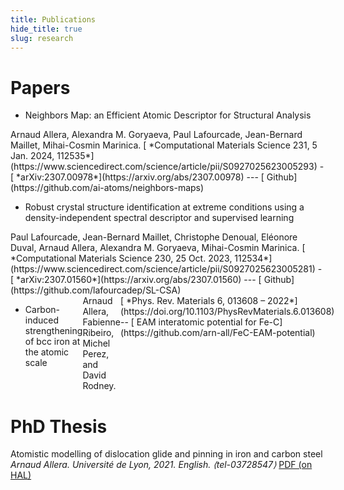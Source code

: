 ```yaml
---
title: Publications
hide_title: true
slug: research
---
```



# Papers

- Neighbors Map: an Efficient Atomic Descriptor for Structural Analysis 
<sm>
Arnaud Allera, Alexandra M. Goryaeva, Paul Lafourcade, Jean-Bernard Maillet, Mihai-Cosmin Marinica.     
</sm>
<sm>
[<i class="ai ai-elsevier-square ai"></i> *Computational Materials Science 231, 5 Jan. 2024, 112535*](https://www.sciencedirect.com/science/article/pii/S0927025623005293)  -  
[<i class="ai ai-arxiv ai"></i> *arXiv:2307.00978*](https://arxiv.org/abs/2307.00978)  --- [<i class="fab fa-github"></i> Github](https://github.com/ai-atoms/neighbors-maps)
</sm>



- Robust crystal structure identification at extreme conditions using a density-independent spectral descriptor and supervised learning
<sm>
Paul Lafourcade, Jean-Bernard Maillet, Christophe Denoual, Eléonore Duval, Arnaud Allera, Alexandra M. Goryaeva, Mihai-Cosmin Marinica. 
</sm>
<sm>
[<i class="ai ai-elsevier-square ai"></i> *Computational Materials Science 230, 25 Oct. 2023, 112534*](https://www.sciencedirect.com/science/article/pii/S0927025623005281)  -  
[<i class="ai ai-arxiv ai"></i> *arXiv:2307.01560*](https://arxiv.org/abs/2307.01560) --- [<i class="fab fa-github"></i> Github](https://github.com/lafourcadep/SL-CSA)
</sm>






<!-- Wrap your content in a container div -->
<div class="content-container">

- Carbon-induced strengthening of bcc iron at the atomic scale     
<sm>
Arnaud Allera, Fabienne Ribeiro, Michel Perez, and David Rodney.          
</sm>
<sm>
[<i class="fa-solid fa-link"></i> *Phys. Rev. Materials 6, 013608 – 2022*](https://doi.org/10.1103/PhysRevMaterials.6.013608) --
[<i class="fa-brands fa-github fa"></i> EAM interatomic potential for Fe-C](https://github.com/arn-all/FeC-EAM-potential)
</sm>

<!-- Add the image and give it a class for styling -->
<!-- <img class="side-image" src="/images/p1.png" alt="" /> -->
</div>

# PhD Thesis

Atomistic modelling of dislocation glide and pinning in iron and carbon steel        
<sm> *Arnaud Allera. Université de Lyon, 2021. English. ⟨tel-03728547⟩*   [<i class="ai ai-hal ai"></i> PDF (on HAL)](https://theses.hal.science/tel-03728547)
</sm>

 
<!-- Add a style tag with CSS to control the layout -->
<style>
  .content-container {
    display: flex;
    align-items: flex-start;
  }
  .text-container {
    flex-grow: 1;
  }

  .side-image {
    margin-top: 5px;
    margin-left: 30px; /* Adjust the space between the image and the text */
    max-width: 40%; /* Adjust the width of the image */
    border-radius: 2%; /* Make the image circular */
    overflow: hidden; /* Hide anything outside of the circle */
  }

  /* Responsive design for smaller screens */
  @media (max-width: 768px) {
    .side-image {
      max-width: 100%;
      margin-left: 0;
      margin-bottom: 20px;
    }

    .content-container {
      flex-direction: column;
    }
  }
</style>
